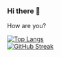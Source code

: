 ### Hi there 👋

<p text-align: "center"> How are you? </p>

<!--
**PatoMarzi/PatoMarzi** is a ✨ _special_ ✨ repository because its `README.md` (this file) appears on your GitHub profile.

Here are some ideas to get you started:

- 🔭 I’m currently working on ...
- 🌱 I’m currently learning ...
- 👯 I’m looking to collaborate on ...
- 🤔 I’m looking for help with ...
- 💬 Ask me about ...
- 📫 How to reach me: ...
- 😄 Pronouns: ...
- ⚡ Fun fact: ...
-->

[![Top Langs](https://github-readme-stats.vercel.app/api/top-langs/?username=patomarzi)](https://github.com/patomarzi/github-readme-stats) <br>
[![GitHub Streak](https://streak-stats.demolab.com?user=PatoMarzi&theme=github-dark-blue&hide_border=true&date_format=M%20j%5B%2C%20Y%5D&card_width=1000)](https://git.io/streak-stats)
